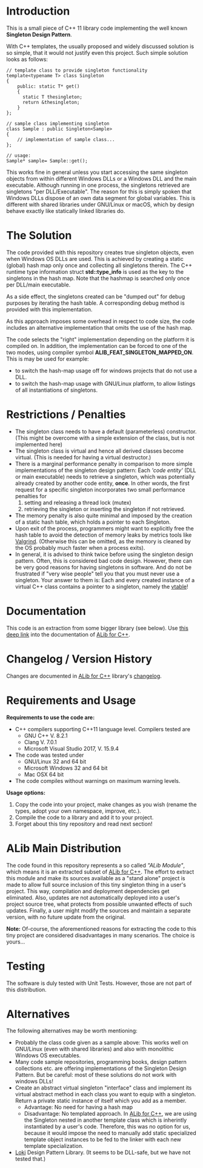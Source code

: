 # Introduction 

This is a small piece of C++ 11 library code implementing the well known **Singleton Design Pattern**. 

With C++ templates, the usually proposed and widely discussed solution is so simple, that it would not justify even this project. Such simple solution looks as follows:

    // template class to provide singleton functionality
    template<typename T> class Singleton
    {
        public: static T* get() 
        { 
          static T thesingleton; 
          return &thesingleton; 
        }
    };
 
    // sample class implementing singleton
    class Sample : public Singleton<Sample>
    {
        // implementation of sample class...
    };

    // usage:
    Sample* sample= Sample::get();
           
This works fine in general unless you start accessing the same singleton objects 
from within different Windows DLLs or a Windows DLL and the main executable. 
Although running in one process, the singletons retrieved are singletons "per DLL/Executable". 
The reason for this is simply spoken that Windows DLLs dispose of an own data segment for global 
variables. This is different with shared libraries under GNU/Linux or macOS, which by design behave 
exactly like statically linked libraries do. 

# The Solution

The code provided with this repository creates true singleton objects, even when 
Windows OS DLLs are used. 
This is achieved by creating a static (global) hash map only once and collecting all singletons therein. 
The C++ runtime type information struct **std::type_info** is used as the key to the singletons in 
the hash map. Note that the hashmap is searched only once per DLL/main executable.

As a side effect, the singletons created can be "dumped out" for debug purposes by iterating 
the hash table. A corresponding debug method is provided with this implementation.

As this approach imposes some overhead in respect to code size, the code includes an alternative 
implementation that omits the use of the hash map.
 
The code selects the "right" implementation depending on the platform it is compiled on. 
In addition, the implementation can be forced to one of the two modes, using compiler symbol 
**ALIB_FEAT_SINGLETON_MAPPED_ON**. 
This is may be used for example:
- to switch the hash-map usage off for windows projects that do not use a DLL.
- to switch the hash-map usage with GNU/Linux platform, to allow listings of all 
  instantiations of singletons.   

# Restrictions / Penalties

- The singleton class needs to have a default (parameterless) constructor. 
  (This might be overcome with a simple extension of the class, but is not implemented here) 
- The singleton class is virtual and hence all derived classes become virtual. 
  (This is needed for having a virtual destructor.)   
- There is a marginal performance penalty in comparison to more simple implementations of the 
  singleton design pattern: Each *'code entity'* (DLL or main executable) needs to retrieve a 
  singleton, which was potentially already created by another code entity, **once**. 
  In other words, the first request for a specific singleton incorporates two small performance 
  penalties for 
  1. setting and releasing a thread lock (mutex)
  2. retrieving the singleton or inserting the singleton if not retrieved.
- The memory penalty is also quite minimal and imposed by the creation of a static hash table, 
  which holds a pointer to each Singleton.
- Upon exit of the process, programmers might want to explicitly free the hash table to avoid the 
  detection of memory leaks by metrics tools like [Valgrind](http://valgrind.org/). 
  (Otherwise this can be omitted, as the memory is cleaned by the OS probably much faster when 
  a process exits).
- In general, it is advised to think twice before using the singleton design pattern. 
  Often, this is considered bad code design. However, there can be very good reasons for having 
  singletons in software.
  And do not be frustrated if "very wise people" tell you that you must never use a singleton. 
  Your answer to them is: Each and every created instance of a virtual C++ class contains a 
  pointer to a singleton, namely the [vtable](https://en.wikipedia.org/wiki/Virtual_method_table)!


# Documentation
This code is an extraction from some bigger library (see below). 
Use [this deep link](https://alexworx.github.io/ALib-Class-Library/alib_mod_singletons.html) into the 
documentation of [ALib for C++](https://alexworx.github.io/ALib-Class-Library/index.html).

# Changelog / Version History
Changes are documented in [ALib for C++](https://alexworx.github.io/ALib-Class-Library/index.html) 
library's [changelog](https://alexworx.github.io/ALib-Class-Library/alib_changelog.html). 

# Requirements and Usage

**Requirements to use the code are:**

* C++ compilers supporting C++11 language level. Compilers tested are
  - GNU C++ V. 8.2.1 
  - Clang V. 7.0.1 
  - Microsoft Visual Studio 2017, V. 15.9.4
* The code was tested under
  - GNU/Linux 32 and 64 bit
  - Microsoft Windows 32 and 64 bit
  - Mac OSX 64 bit
* The code compiles without warnings on maximum warning levels.   

**Usage options:**

1. Copy the code into your project, make changes as you wish 
   (rename the types, adopt your own namespace, improve, etc.).
2. Compile the code to a library and add it to your project.
3. Forget about this tiny repository and read next section! 
   
# ALib Main Distribution 
The code found in this repository represents a so called *"ALib Module"*, which means it is an 
extracted subset of [ALib for C++](https://alexworx.github.io/ALib-Class-Library/index.html). 
The effort to extract this module and make its sources available as a "stand alone" project 
is made to allow full source inclusion of this tiny singleton thing in a user's project. 
This way, compilation and deployment dependencies get eliminated. 
Also, updates are not automatically deployed into a user's project source tree, what protects 
from possible unwanted effects of such updates. 
Finally, a user might modify the sources and maintain a separate version, with no future update 
from the original.     

**Note:**
Of-course, the aforementioned reasons for extracting the code to this tiny project are 
considered disadvantages in many scenarios. The choice is yours... 


# Testing
The software is duly tested with Unit Tests. However, those are not part of this distribution.

# Alternatives
The following alternatives may be worth mentioning:

- Probably the class code given as a sample above: 
  This works well on GNU/Linux (even with shared libraries) and also with monolithic 
  Windows OS executables. 
- Many code sample repositories, programming books, design pattern collections etc. are offering 
  implementations of the Singleton Design Pattern. But be careful: most of these solutions do 
  not work with windows DLLs!
- Create an abstract virtual singleton "interface" class and implement its virtual abstract method 
  in each class you want to equip with a singleton. 
  Return a private static instance of itself which you add as a member. 
  - Advantage: No need for having a hash map
  - Disadvantage: No templated approach. 
    In [ALib for C++](https://alexworx.github.io/ALib-Class-Library/index.html), we are using the 
    Singleton nested in another template class which is inherintly instantiated by a user's code. 
    Therefore, this was no option for us, because it would impose the need to manually add static 
    specialized template object instances to be fed to the linker with each new template specialization.
- [Loki](https://sourceforge.net/projects/loki-lib/)  Design Pattern Library. 
  (It seems to be DLL-safe, but we have not tested that.)








